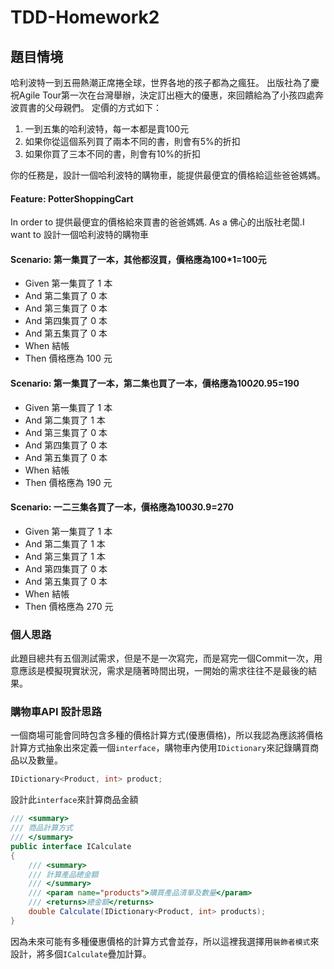 # TDD-Homework2

## 題目情境
哈利波特一到五冊熱潮正席捲全球，世界各地的孩子都為之瘋狂。
出版社為了慶祝Agile Tour第一次在台灣舉辦，決定訂出極大的優惠，來回饋給為了小孩四處奔波買書的父母親們。
定價的方式如下：

1. 一到五集的哈利波特，每一本都是賣100元 
2. 如果你從這個系列買了兩本不同的書，則會有5%的折扣 
3. 如果你買了三本不同的書，則會有10%的折扣  

你的任務是，設計一個哈利波特的購物車，能提供最便宜的價格給這些爸爸媽媽。

#### Feature: PotterShoppingCart  
In order to 提供最便宜的價格給來買書的爸爸媽媽. As a 佛心的出版社老闆.I want to 設計一個哈利波特的購物車

#### Scenario: 第一集買了一本，其他都沒買，價格應為100*1=100元
- Given 第一集買了 1 本
- And 第二集買了 0 本
- And 第三集買了 0 本
- And 第四集買了 0 本
- And 第五集買了 0 本
- When 結帳
- Then 價格應為 100 元

#### Scenario: 第一集買了一本，第二集也買了一本，價格應為100*2*0.95=190
- Given 第一集買了 1 本
- And 第二集買了 1 本
- And 第三集買了 0 本
- And 第四集買了 0 本
- And 第五集買了 0 本
- When 結帳
- Then 價格應為 190 元

#### Scenario: 一二三集各買了一本，價格應為100*3*0.9=270
- Given 第一集買了 1 本
- And 第二集買了 1 本
- And 第三集買了 1 本
- And 第四集買了 0 本
- And 第五集買了 0 本
- When 結帳
- Then 價格應為 270 元

### 個人思路
此題目總共有五個測試需求，但是不是一次寫完，而是寫完一個Commit一次，用意應該是模擬現實狀況，需求是隨著時間出現，一開始的需求往往不是最後的結果。  

### 購物車API 設計思路  
一個商場可能會同時包含多種的價格計算方式(優惠價格)，所以我認為應該將價格計算方式抽象出來定義一個```interface```，購物車內使用```IDictionary```來記錄購買商品以及數量。
```c#
IDictionary<Product, int> product;
```
設計此```interface```來計算商品金額  
```c#
/// <summary>  
/// 商品計算方式  
/// </summary>  
public interface ICalculate  
{  
    /// <summary>  
    /// 計算產品總金額  
    /// </summary>  
    /// <param name="products">購買產品清單及數量</param>  
    /// <returns>總金額</returns>  
    double Calculate(IDictionary<Product, int> products);  
}  
```
因為未來可能有多種優惠價格的計算方式會並存，所以這裡我選擇用```裝飾者模式```來設計，將多個```ICalculate```疊加計算。